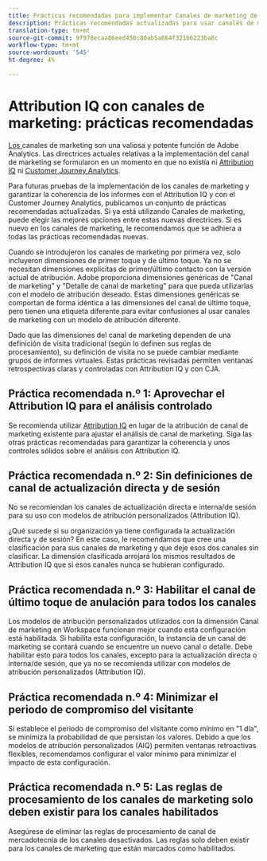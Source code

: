 ```yaml
---
title: Prácticas recomendadas para implementar Canales de marketing de Adobe Analytics
description: Prácticas recomendadas actualizadas para usar canales de marketing con Attribution IQ y Customer Journey Analytics
translation-type: tm+mt
source-git-commit: 9f978ecaa86eed450c80ab5a864f321b6223ba8c
workflow-type: tm+mt
source-wordcount: '545'
ht-degree: 4%

---
```



# Attribution IQ con canales de marketing: prácticas recomendadas

[Los ](/help/components/c-marketing-channels/c-getting-started-mchannel.md) canales de marketing son una valiosa y potente función de Adobe Analytics. Las directrices actuales relativas a la implementación del canal de marketing se formularon en un momento en que no existía ni [Attribution IQ](https://experienceleague.corp.adobe.com/docs/analytics/analyze/analysis-workspace/attribution/overview.html?lang=en#analysis-workspace) ni [Customer Journey Analytics](https://experienceleague.adobe.com/docs/analytics-platform/using/cja-usecases/marketing-channels.html?lang=es#cja-usecases).

Para futuras pruebas de la implementación de los canales de marketing y garantizar la coherencia de los informes con el Attribution IQ y con el Customer Journey Analytics, publicamos un conjunto de prácticas recomendadas actualizadas. Si ya está utilizando Canales de marketing, puede elegir las mejores opciones entre estas nuevas directrices. Si es nuevo en los canales de marketing, le recomendamos que se adhiera a todas las prácticas recomendadas nuevas.

Cuando se introdujeron los canales de marketing por primera vez, solo incluyeron dimensiones de primer toque y de último toque. Ya no se necesitan dimensiones explícitas de primer/último contacto con la versión actual de atribución. Adobe proporciona dimensiones genéricas de &quot;Canal de marketing&quot; y &quot;Detalle de canal de marketing&quot; para que pueda utilizarlas con el modelo de atribución deseado. Estas dimensiones genéricas se comportan de forma idéntica a las dimensiones del canal de último toque, pero tienen una etiqueta diferente para evitar confusiones al usar canales de marketing con un modelo de atribución diferente.

Dado que las dimensiones del canal de marketing dependen de una definición de visita tradicional (según lo definen sus reglas de procesamiento), su definición de visita no se puede cambiar mediante grupos de informes virtuales. Estas prácticas revisadas permiten ventanas retrospectivas claras y controladas con Attribution IQ y con CJA.

## Práctica recomendada n.º 1: Aprovechar el Attribution IQ para el análisis controlado

Se recomienda utilizar [Attribution IQ](https://experienceleague.corp.adobe.com/docs/analytics/analyze/analysis-workspace/attribution/overview.html?lang=en#analysis-workspace) en lugar de la atribución de canal de marketing existente para ajustar el análisis de canal de marketing. Siga las otras prácticas recomendadas para garantizar la coherencia y unos controles sólidos sobre el análisis con Attribution IQ.

## Práctica recomendada n.º 2: Sin definiciones de canal de actualización directa y de sesión

No se recomiendan los canales de actualización directa e interna/de sesión para su uso con modelos de atribución personalizados (Attribution IQ).

¿Qué sucede si su organización ya tiene configurada la actualización directa y de sesión? En este caso, le recomendamos que cree una clasificación para sus canales de marketing y que deje esos dos canales sin clasificar. La dimensión clasificada arrojará los mismos resultados de Attribution IQ que si esos canales nunca se hubieran configurado.

## Práctica recomendada n.º 3: Habilitar el canal de último toque de anulación para todos los canales

Los modelos de atribución personalizados utilizados con la dimensión Canal de marketing en Workspace funcionan mejor cuando esta configuración está habilitada. Si habilita esta configuración, la instancia de un canal de marketing se contará cuando se encuentre un nuevo canal o detalle. Debe habilitar esto para todos los canales, excepto para la actualización directa o interna/de sesión, que ya no se recomienda utilizar con modelos de atribución personalizados (Attribution IQ).

## Práctica recomendada n.º 4: Minimizar el periodo de compromiso del visitante

Si establece el periodo de compromiso del visitante como mínimo en &quot;1 día&quot;, se minimiza la probabilidad de que persistan los valores. Debido a que los modelos de atribución personalizados (AIQ) permiten ventanas retroactivas flexibles, recomendamos configurar el valor mínimo para minimizar el impacto de esta configuración.

## Práctica recomendada n.º 5: Las reglas de procesamiento de los canales de marketing solo deben existir para los canales habilitados

Asegúrese de eliminar las reglas de procesamiento de canal de mercadotecnia de los canales desactivados. Las reglas solo deben existir para los canales de marketing que están marcados como habilitados.

